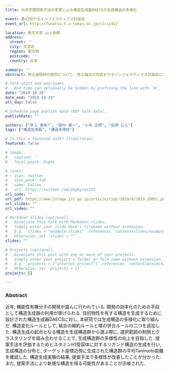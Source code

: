 ```yaml
---
title: 化学空間探索方法の変更による構造生成器DAECSの生成構造の多様化

event: 第42回ケモインフォマティクス討論会
event_url: http://funatsu.t.u-tokyo.ac.jp/cicsj42/

location: 東京大学 山上会館
address:
  street: ''
  city: 文京区
  region: 東京都
  postcode: ''
  country: 日本

summary: ''
abstract: 修士過程時の研究について, 修士論文の内容をケモインフォマティクス討論会にて報告した.

# Talk start and end times.
#   End time can optionally be hidden by prefixing the line with `#`.
date: "2019-10-28"
date_end: "2019-10-29"
all_day: false

# Schedule page publish date (NOT talk date).
publishDate: ""

authors: ["井上 貴央*", "田中 健一", "小寺 正明", "船津 公人"]
tags: ["構造生成器", "構造多様性"]

# Is this a featured talk? (true/false)
featured: false

# image:
#   caption: ''
#   focal_point: Right

# links:
# - icon: twitter
#   icon_pack: fab
#   name: Follow
#   url: https://twitter.com/Zephyros225
url_code: ""
url_pdf: https://www.jstage.jst.go.jp/article/ciqs/2019/0/2019_1B05/_pdf/-char/ja
url_slides: ""
url_video: ""

# Markdown Slides (optional).
#   Associate this talk with Markdown slides.
#   Simply enter your slide deck's filename without extension.
#   E.g. `slides = "example-slides"` references `content/slides/example-slides.md`.
#   Otherwise, set `slides = ""`.
slides: ""

# Projects (optional).
#   Associate this post with one or more of your projects.
#   Simply enter your project's folder or file name without extension.
#   E.g. `projects = ["internal-project"]` references `content/project/deep-learning/index.md`.
#   Otherwise, set `projects = []`.
projects: []

---
```


### Abstract

近年, 機能性有機分子の開発が盛んに行われている. 開発の効率化のための手段として構造生成器の利用が挙げられる. 目的物性を有する構造を生成するために設計された構造生成器DAECSに対し, 本研究では生成構造の多様化に取り組んだ. 構造変化ルールとして, 結合の縮約ルールと環の併合ルールの二つを追加した. 構造生成の起点となる構造を生成構造群から選ぶ際に, 選択範囲の制限とクラスタリングを組み合わせることで, 生成構造群の多様性の向上を目指した. 提案手法を評価するためヒスタミンH1受容体に対するリガンド構造の生成を行い, 生成構造の分布と, ターゲット座標近傍に生成された構造群の平均Tanimoto距離を確認した. 構造生成実験の結果, 提案手法で多様性が改善したことが分かった. また, 提案手法により新規な構造を得る可能性があることが示唆された.
